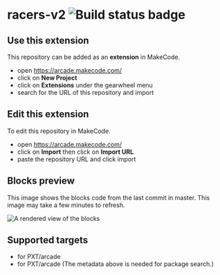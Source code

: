 # racers-v2 ![Build status badge](https://github.com/stefanspt/racers-v2/workflows/MakeCode/badge.svg)



## Use this extension

This repository can be added as an **extension** in MakeCode.

* open https://arcade.makecode.com/
* click on **New Project**
* click on **Extensions** under the gearwheel menu
* search for the URL of this repository and import

## Edit this extension

To edit this repository in MakeCode.

* open https://arcade.makecode.com/
* click on **Import** then click on **Import URL**
* paste the repository URL and click import

## Blocks preview

This image shows the blocks code from the last commit in master.
This image may take a few minutes to refresh.

![A rendered view of the blocks](https://github.com/stefanspt/racers-v2/raw/master/.makecode/blocks.png)

## Supported targets

* for PXT/arcade
* for PXT/arcade
(The metadata above is needed for package search.)

